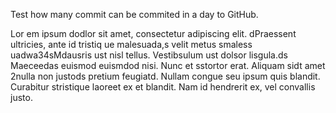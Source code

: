 Test how many commit can be commited in a day to GitHub.


Lor em ipsum  dodlor sit amet, consectetur adipiscing elit. dPraessent ultricies, ante id tristiq ue malesuada,s velit metus  smaless uadwa34sMdausris ust nisl tellus. Vestibsulum ust dolsor lisgula.ds Maeceedas euismod euismdod nisi. Nunc et sstortor erat. Aliquam sidt amet 2nulla non justods pretium feugiatd. Nullam congue seu ipsum quis blandit. Curabitur stristique laoreet ex et blandit. Nam id hendrerit ex, vel convallis justo.